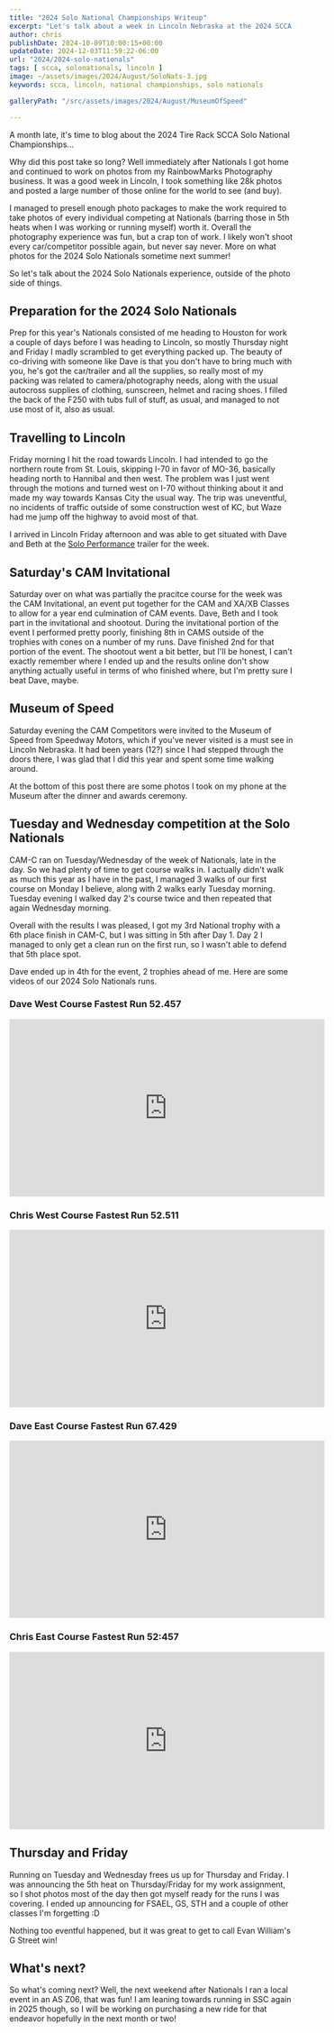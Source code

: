 ```yaml
---
title: "2024 Solo National Championships Writeup"
excerpt: "Let's talk about a week in Lincoln Nebraska at the 2024 SCCA Solo National Championships, lots of photos included!"
author: chris
publishDate: 2024-10-09T10:00:15+00:00
updateDate: 2024-12-03T11:59:22-06:00
url: "2024/2024-solo-nationals"
tags: [ scca, solonationals, lincoln ]
image: ~/assets/images/2024/August/SoloNats-3.jpg
keywords: scca, lincoln, national championships, solo nationals

galleryPath: "/src/assets/images/2024/August/MuseumOfSpeed"

---
```


A month late, it's time to blog about the 2024 Tire Rack SCCA Solo National Championships...

Why did this post take so long? Well immediately after Nationals I got home and continued to work on photos from my RainbowMarks Photography business. It was a good week in Lincoln, I took something like 28k photos and posted a large number of those online for the world to see (and buy).

I managed to presell enough photo packages to make the work required to take photos of every individual competing at Nationals (barring those in 5th heats when I was working or running myself) worth it. Overall the photography experience was fun, but a crap ton of work. I likely won't shoot every car/competitor possible again, but never say never. More on what photos for the 2024 Solo Nationals sometime next summer!

So let's talk about the 2024 Solo Nationals experience, outside of the photo side of things.

## Preparation for the 2024 Solo Nationals 
Prep for this year's Nationals consisted of me heading to Houston for work a couple of days before I was heading to Lincoln, so mostly Thursday night and Friday I madly scrambled to get everything packed up. The beauty of co-driving with someone like Dave is that you don't have to bring much with you, he's got the car/trailer and all the supplies, so really most of my packing was related to camera/photography needs, along with the usual autocross supplies of clothing, sunscreen, helmet and racing shoes. I filled the back of the F250 with tubs full of stuff, as usual, and managed to not use most of it, also as usual.

## Travelling to Lincoln
Friday morning I hit the road towards Lincoln. I had intended to go the northern route from St. Louis, skipping I-70 in favor of MO-36, basically heading north to Hannibal and then west. The problem was I just went through the motions and turned west on I-70 without thinking about it and made my way towards Kansas City the usual way. The trip was uneventful, no incidents of traffic outside of some construction west of KC, but Waze had me jump off the highway to avoid most of that.

I arrived in Lincoln Friday afternoon and was able to get situated with Dave and Beth at the [Solo Performance](https://www.soloperformance.com) trailer for the week. 

## Saturday's CAM Invitational
Saturday over on what was partially the pracitce course for the week was the CAM Invitational, an event put together for the CAM and XA/XB Classes to allow for a year end culmination of CAM events. Dave, Beth and I took part in the invitational and shootout. During the invitational portion of the event I performed pretty poorly, finishing 8th in CAMS outside of the trophies with cones on a number of my runs. Dave finished 2nd for that portion of the event. The shootout went a bit better, but I'll be honest, I can't exactly remember where I ended up and the results online don't show anything actually useful in terms of who finished where, but I'm pretty sure I beat Dave, maybe.


## Museum of Speed 
Saturday evening the CAM Competitors were invited to the Museum of Speed from Speedway Motors, which if you've never visited is a must see in Lincoln Nebraska. It had been years (12?) since I had stepped through the doors there, I was glad that I did this year and spent some time walking around. 

At the bottom of this post there are some photos I took on my phone at the Museum after the dinner and awards ceremony. 

## Tuesday and Wednesday competition at the Solo Nationals
CAM-C ran on Tuesday/Wednesday of the week of Nationals, late in the day. So we had plenty of time to get course walks in. I actually didn't walk as much this year as I have in the past, I managed 3 walks of our first course on Monday I believe, along with 2 walks early Tuesday morning. Tuesday evening I walked day 2's course twice and then repeated that again Wednesday morning.

Overall with the results I was pleased, I got my 3rd National trophy with a 6th place finish in CAM-C, but I was sitting in 5th after Day 1. Day 2 I managed to only get a clean run on the first run, so I wasn't able to defend that 5th place spot. 

Dave ended up in 4th for the event, 2 trophies ahead of me. Here are some videos of our 2024 Solo Nationals runs.

### Dave West Course Fastest Run 52.457

<iframe width="560" height="315" src="https://www.youtube.com/embed/4XHXu_cpppA?si=xaOJmsMj9tnbki5A" title="YouTube video player" frameborder="0" allow="accelerometer; autoplay; clipboard-write; encrypted-media; gyroscope; picture-in-picture; web-share" referrerpolicy="strict-origin-when-cross-origin" allowfullscreen></iframe>

### Chris West Course Fastest Run 52.511

<iframe width="560" height="315" src="https://www.youtube.com/embed/WF44K_CCspk?si=TsPMYdZYT2MUut5e" title="YouTube video player" frameborder="0" allow="accelerometer; autoplay; clipboard-write; encrypted-media; gyroscope; picture-in-picture; web-share" referrerpolicy="strict-origin-when-cross-origin" allowfullscreen></iframe>


### Dave East Course Fastest Run 67.429

<iframe width="560" height="315" src="https://www.youtube.com/embed/lD1M9aTTSts?si=jbIZztXsW4RWpZ9q" title="YouTube video player" frameborder="0" allow="accelerometer; autoplay; clipboard-write; encrypted-media; gyroscope; picture-in-picture; web-share" referrerpolicy="strict-origin-when-cross-origin" allowfullscreen></iframe>

### Chris East Course Fastest Run 52:457

<iframe width="560" height="315" src="https://www.youtube.com/embed/76CkVua5Xz4?si=A6r7r86DyZ5wYm4w" title="YouTube video player" frameborder="0" allow="accelerometer; autoplay; clipboard-write; encrypted-media; gyroscope; picture-in-picture; web-share" referrerpolicy="strict-origin-when-cross-origin" allowfullscreen></iframe>

## Thursday and Friday
Running on Tuesday and Wednesday frees us up for Thursday and Friday. I was announcing the 5th heat on Thursday/Friday for my work assignment, so I shot photos most of the day then got myself ready for the runs I was covering. I ended up announcing for FSAEL, GS, STH and a couple of other classes I'm forgetting :D 

Nothing too eventful happened, but it was great to get to call Evan William's G Street win! 

## What's next?
So what's coming next? Well, the next weekend after Nationals I ran a local event in an AS Z06, that was fun! I am leaning towards running in SSC again in 2025 though, so I will be working on purchasing a new ride for that endeavor hopefully in the next month or two!

